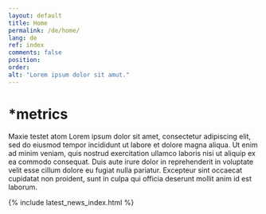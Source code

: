 ```yaml
---
layout: default
title: Home
permalink: /de/home/
lang: de
ref: index
comments: false
position: 
order: 
alt: "Lorem ipsum dolor sit amut."
---
```

# &#42;metrics

Maxie testet atom Lorem ipsum dolor sit amet, consectetur adipiscing elit, sed do eiusmod tempor incididunt ut labore et dolore magna aliqua. Ut enim ad minim veniam, quis nostrud exercitation ullamco laboris nisi ut aliquip ex ea commodo consequat. Duis aute irure dolor in reprehenderit in voluptate velit esse cillum dolore eu fugiat nulla pariatur. Excepteur sint occaecat cupidatat non proident, sunt in culpa qui officia deserunt mollit anim id est laborum.

{% include latest_news_index.html %}
